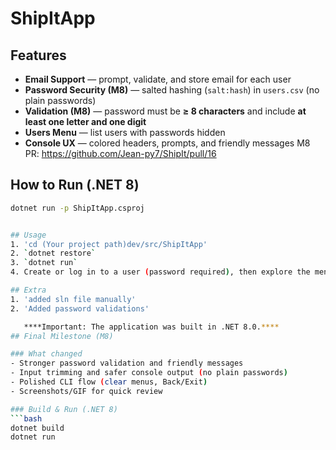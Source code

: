 # ShipItApp

## Features
- **Email Support** — prompt, validate, and store email for each user
- **Password Security (M8)** — salted hashing (`salt:hash`) in `users.csv` (no plain passwords)
- **Validation (M8)** — password must be **≥ 8 characters** and include **at least one letter and one digit**
- **Users Menu** — list users with passwords hidden
- **Console UX** — colored headers, prompts, and friendly messages
M8 PR: https://github.com/Jean-py7/ShipIt/pull/16
## How to Run (.NET 8)
```bash
dotnet run -p ShipItApp.csproj


## Usage
1. 'cd (Your project path)dev/src/ShipItApp'
2. `dotnet restore`  
3. `dotnet run`  
4. Create or log in to a user (password required), then explore the menu.

## Extra
1. 'added sln file manually'
2. 'Added password validations'

   ****Important: The application was built in .NET 8.0.****
## Final Milestone (M8)

### What changed
- Stronger password validation and friendly messages
- Input trimming and safer console output (no plain passwords)
- Polished CLI flow (clear menus, Back/Exit)
- Screenshots/GIF for quick review

### Build & Run (.NET 8)
```bash
dotnet build
dotnet run
